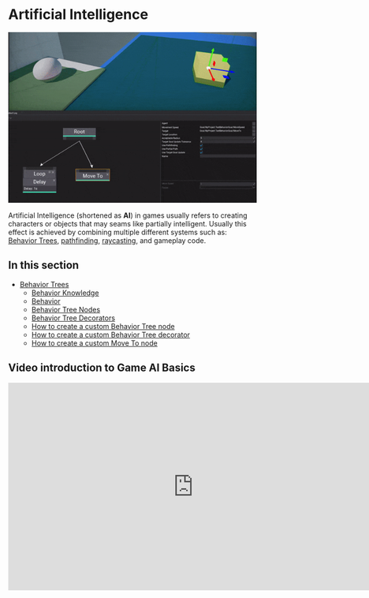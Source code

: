 # Artificial Intelligence

![Artificial Intelligence](behavior-trees/media/bt-debug.gif)

Artificial Intelligence (shortened as **AI**) in games usually refers to creating characters or objects that may seams like partially intelligent. Usually this effect is achieved by combining multiple different systems such as: [Behavior Trees](behavior-trees/index.md), [pathfinding](../../navigation/index.md), [raycasting](../../physics/raycasting.md), and gameplay code.

## In this section

* [Behavior Trees](behavior-trees/index.md)
  * [Behavior Knowledge](behavior-trees/knowledge.md)
  * [Behavior](behavior-trees/behavior.md)
  * [Behavior Tree Nodes](behavior-trees/nodes.md)
  * [Behavior Tree Decorators](behavior-trees/decorators.md)
  * [How to create a custom Behavior Tree node](behavior-trees/custom-node.md)
  * [How to create a custom Behavior Tree decorator](behavior-trees/custom-decorator.md)
  * [How to create a custom Move To node](behavior-trees/custom-move-to.md)

## Video introduction to Game AI Basics

<center>
<iframe width="750" height="421" src="https://www.youtube.com/embed/G5A0-_4dFLg?si=BugIfCl1W3B-e7WM" title="YouTube video player" frameborder="0" allow="accelerometer; autoplay; clipboard-write; encrypted-media; gyroscope; picture-in-picture; web-share" allowfullscreen></iframe>
</center>
